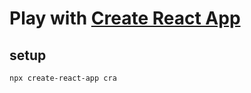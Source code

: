 # Play with [Create React App](https://github.com/facebookincubator/create-react-app)

## setup
```
npx create-react-app cra
```




